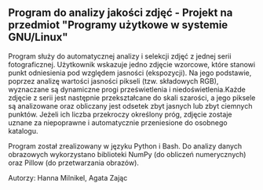 Program do analizy jakości zdjęć - Projekt na przedmiot "Programy użytkowe w systemie GNU/Linux"
------------------------------------------------------------------------------------------------
Program służy do automatycznej analizy i selekcji zdjęć z jednej serii fotograficznej. Użytkownik 
wskazuje jedno zdjęcie wzorcowe, które stanowi punkt odniesienia pod względem jasności (ekspozycji). 
Na jego podstawie, poprzez analizę wartości jasności pikseli (tzw. składowych RGB), wyznaczane są 
dynamiczne progi prześwietlenia i niedoświetlenia.Każde zdjęcie z serii jest następnie 
przekształcane do skali szarości, a jego piksele są analizowane oraz obliczany jest odsetek zbyt 
jasnych lub zbyt ciemnych punktów. Jeżeli ich liczba przekroczy określony próg, zdjęcie zostaje 
uznane za niepoprawne i automatycznie przeniesione do osobnego katalogu.

Program został zrealizowany w języku Python i Bash. Do analizy danych obrazowych wykorzystano 
biblioteki NumPy (do obliczeń numerycznych) oraz Pillow (do przetwarzania obrazów).

Autorzy: Hanna Milnikel, Agata Zając
